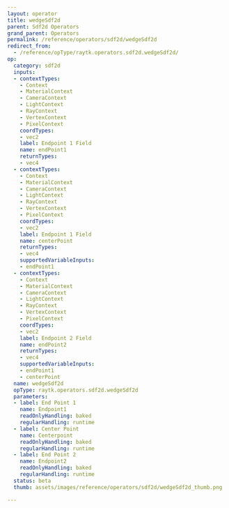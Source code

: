 ```yaml
---
layout: operator
title: wedgeSdf2d
parent: Sdf2d Operators
grand_parent: Operators
permalink: /reference/operators/sdf2d/wedgeSdf2d
redirect_from:
  - /reference/opType/raytk.operators.sdf2d.wedgeSdf2d/
op:
  category: sdf2d
  inputs:
  - contextTypes:
    - Context
    - MaterialContext
    - CameraContext
    - LightContext
    - RayContext
    - VertexContext
    - PixelContext
    coordTypes:
    - vec2
    label: Endpoint 1 Field
    name: endPoint1
    returnTypes:
    - vec4
  - contextTypes:
    - Context
    - MaterialContext
    - CameraContext
    - LightContext
    - RayContext
    - VertexContext
    - PixelContext
    coordTypes:
    - vec2
    label: Endpoint 1 Field
    name: centerPoint
    returnTypes:
    - vec4
    supportedVariableInputs:
    - endPoint1
  - contextTypes:
    - Context
    - MaterialContext
    - CameraContext
    - LightContext
    - RayContext
    - VertexContext
    - PixelContext
    coordTypes:
    - vec2
    label: Endpoint 2 Field
    name: endPoint2
    returnTypes:
    - vec4
    supportedVariableInputs:
    - endPoint1
    - centerPoint
  name: wedgeSdf2d
  opType: raytk.operators.sdf2d.wedgeSdf2d
  parameters:
  - label: End Point 1
    name: Endpoint1
    readOnlyHandling: baked
    regularHandling: runtime
  - label: Center Point
    name: Centerpoint
    readOnlyHandling: baked
    regularHandling: runtime
  - label: End Point 2
    name: Endpoint2
    readOnlyHandling: baked
    regularHandling: runtime
  status: beta
  thumb: assets/images/reference/operators/sdf2d/wedgeSdf2d_thumb.png

---
```

